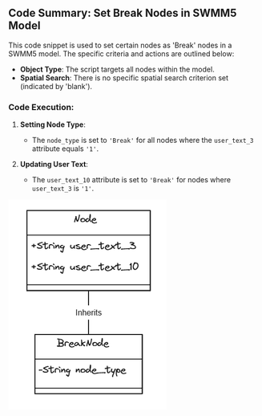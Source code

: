 ## Code Summary: Set Break Nodes in SWMM5 Model

This code snippet is used to set certain nodes as 'Break' nodes in a SWMM5 model. The specific criteria and actions are outlined below:

- **Object Type**: The script targets all nodes within the model.
- **Spatial Search**: There is no specific spatial search criterion set (indicated by 'blank').

### Code Execution:

1. **Setting Node Type**:
   - The `node_type` is set to `'Break'` for all nodes where the `user_text_3` attribute equals `'1'`.

2. **Updating User Text**:
   - The `user_text_10` attribute is set to `'Break'` for nodes where `user_text_3` is `'1'`.

![Alt text](image.png)